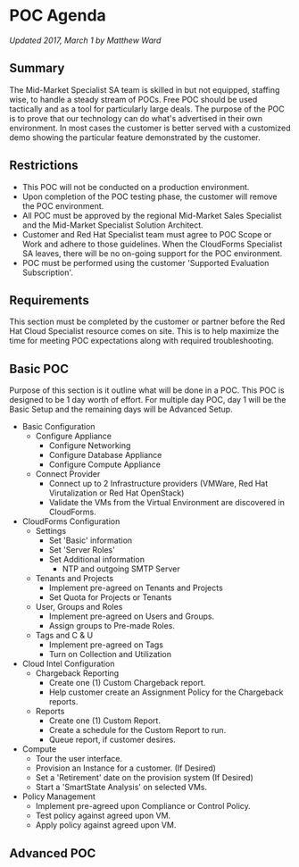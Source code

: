 # POC Agenda
*Updated 2017, March 1 by Matthew Ward*

## Summary
The Mid-Market Specialist SA team is skilled in but not equipped, staffing wise, to handle a steady stream of POCs. Free POC should be used tactically and as a tool for particularly large deals. The purpose of the POC is to prove that our technology can do what's advertised in their own environment. In most cases the customer is better served with a customized demo showing the particular feature demonstrated by the customer.

## Restrictions
* This POC will not be conducted on a production environment.
* Upon completion of the POC testing phase, the customer will remove the POC environment.  
* All POC must be approved by the regional Mid-Market Sales Specialist and the Mid-Market Specialist Solution Architect.
* Customer and Red Hat Specialist team must agree to POC Scope or Work and adhere to those guidelines. When the CloudForms Specialist SA leaves, there will be no on-going support for the POC environment.
* POC must be performed using the customer 'Supported Evaluation Subscription'.

## Requirements
This section must be completed by the customer or partner before the Red Hat Cloud Specialist resource comes on site. This is to help maximize the time for meeting POC expectations along with required troubleshooting. 


## Basic POC
Purpose of this section is it outline what will be done in a POC. This POC is designed to be 1 day worth of effort. For multiple day POC, day 1 will be the Basic Setup and the remaining days will be Advanced Setup.

* Basic Configuration
   * Configure Appliance
      * Configure Networking
      * Configure Database Appliance
      * Configure Compute Appliance
   * Connect Provider
      * Connect up to 2 Infrastructure providers (VMWare, Red Hat Virutalization or Red Hat OpenStack)
      * Validate the VMs from the Virtual Environment are discovered in CloudForms.
* CloudForms Configuration
   * Settings
      * Set 'Basic' information
      * Set 'Server Roles'
      * Set Additional information
         * NTP and outgoing SMTP Server
   * Tenants and Projects
      * Implement pre-agreed on Tenants and Projects
      * Set Quota for Projects or Tenants
   * User, Groups and Roles
      * Implement pre-agreed on Users and Groups.
      * Assign groups to Pre-made Roles.
   * Tags and C & U
      * Implement pre-agreed on Tags
      * Turn on Collection and Utilization
* Cloud Intel Configuration
   * Chargeback Reporting
      * Create one (1) Custom Chargeback report.
      * Help customer create an Assignment Policy for the Chargeback reports.
   * Reports
      * Create one (1) Custom Report.
      * Create a schedule for the Custom Report to run.
      * Queue report, if customer desires.
* Compute
   * Tour the user interface.
   * Provision an Instance for a customer. (If Desired)
   * Set a 'Retirement' date on the provision system (If Desired)
   * Start a 'SmartState Analysis' on selected VMs.
* Policy Management
   * Implement pre-agreed upon Compliance or Control Policy.
   * Test policy against agreed upon VM.
   * Apply policy against agreed upon VM.

## Advanced POC
